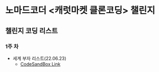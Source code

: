 # 노마드코더 <캐럿마켓 클론코딩> 챌린지

## 챌린지 코딩 리스트

### 1주 차

- 세계 부자 리스트(22.06.23)
  - [CodeSandBox Link](https://codesandbox.io/s/nextjs-blueprint-forked-017s6z?file=/pages/)
